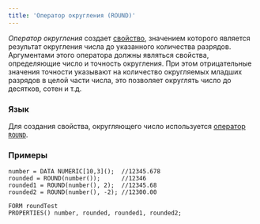 ```yaml
---
title: 'Оператор округления (ROUND)'
---
```


*Оператор округления* создает [свойство](Properties.md), значением которого является результат округления числа до указанного количества разрядов. Аргументами этого оператора должны являться свойства, определяющие число и точность округления. При этом отрицательные значения точности указывают на количество округляемых младших разрядов в целой части числа, это позволяет округлять число до десятков, сотен и т.д.

### Язык

Для создания свойства, округляющего число используется [оператор `ROUND`](ROUND_operator.md).

### Примеры

```lsf
number = DATA NUMERIC[10,3]();  //12345.678
rounded = ROUND(number());      //12346
rounded1 = ROUND(number(), 2);  //12345.68
rounded2 = ROUND(number(), -2); //12300.00

FORM roundTest
PROPERTIES() number, rounded, rounded1, rounded2;
```